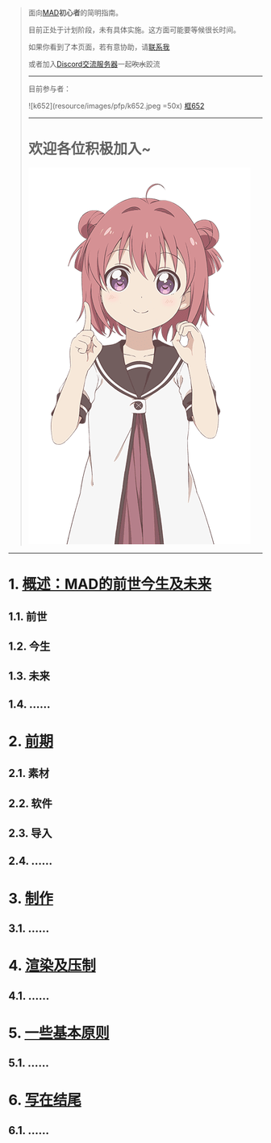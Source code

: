 > 面向[MAD](https://zh.wikipedia.org/wiki/MAD%E7%89%87)**初心者**的简明指南。
> 
> 目前正处于计划阶段，未有具体实施。这方面可能要等候很长时间。
> 
> 如果你看到了本页面，若有意协助，请[联系我](mailto:ruslan2kiev@gmail.com)
> 
> 或者加入[Discord交流服务器](https://discord.gg/nSaDa7k)一起~~吹水~~跤流
> 
> ----
> 目前参与者：
> 
>![k652](resource/images/pfp/k652.jpeg =50x) 
>[框652](https://space.bilibili.com/13791159)
> 
> ----
> # 欢迎各位积极加入~
> ![akarin](resource/images/akarin.png)
-----

# 1. [概述：MAD的前世今生及未来](resource/text/overview.md)
## 1.1. 前世
## 1.2. 今生
## 1.3. 未来
## 1.4. ……
# 2. [前期](resource/text/ini.md)
## 2.1. 素材
## 2.2. 软件
## 2.3. 导入
## 2.4. ……
# 3. [制作](resource/text/main.md)
## 3.1. ……
# 4. [渲染及压制](resource/text/out.md)
## 4.1. ……
# 5. [一些基本原则](resource/text/basics.md)
## 5.1. ……
# 6. [写在结尾](resource/text/nonsns.md)
## 6.1. ……
